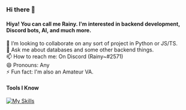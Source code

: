 ### Hi there 👋

#### Hiya! You can call me Rainy. I'm interested in backend development, Discord bots, AI, and much more.

👯 I’m looking to collaborate on any sort of project in Python or JS/TS.\
💬 Ask me about databases and some other backend things.\
📫 How to reach me: On Discord (Rainy~#2571)\
😄 Pronouns: Any\
⚡ Fun fact: I'm also an Amateur VA.

#### Tools I Know

[![My Skills](https://skillicons.dev/icons?i=js,ts,py,prisma,postgres,nodejs,linux,raspberrypi,discord,vscode,sqlite,mongodb,eclipse,bash)](https://skillicons.dev)

